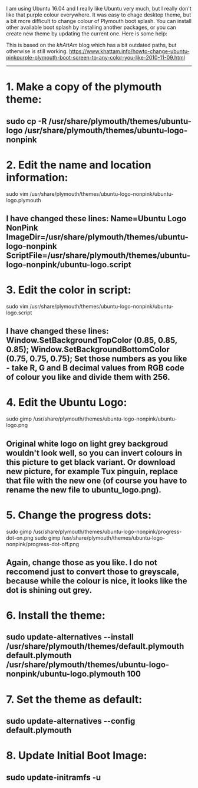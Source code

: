 I am using Ubuntu 16.04 and I really like Ubuntu very much, but I really don't like that purple colour everywhere. It was easy to chage desktop theme, but a bit more difficult to change colour of Plymouth boot splash. You can install other available boot splash by installing another packages, or you can create new theme by updating the current one. Here is some help:

This is based on the _khAttAm_ blog which has a bit outdated paths, but otherwise is still working.
https://www.khattam.info/howto-change-ubuntu-pinkpurple-plymouth-boot-screen-to-any-color-you-like-2010-11-09.html

-------------------------------------------------------------------------------
# 1. Make a copy of the plymouth theme:
sudo cp -R /usr/share/plymouth/themes/ubuntu-logo /usr/share/plymouth/themes/ubuntu-logo-nonpink
-------------------------------------------------------------------------------
# 2. Edit the name and location information:
sudo vim /usr/share/plymouth/themes/ubuntu-logo-nonpink/ubuntu-logo.plymouth

I have changed these lines:
Name=Ubuntu Logo NonPink
ImageDir=/usr/share/plymouth/themes/ubuntu-logo-nonpink
ScriptFile=/usr/share/plymouth/themes/ubuntu-logo-nonpink/ubuntu-logo.script
-------------------------------------------------------------------------------
# 3. Edit the color in script:
sudo vim /usr/share/plymouth/themes/ubuntu-logo-nonpink/ubuntu-logo.script

I have changed these lines:
Window.SetBackgroundTopColor (0.85, 0.85, 0.85);
Window.SetBackgroundBottomColor (0.75, 0.75, 0.75);
Set those numbers as you like - take R, G and B decimal values from RGB code of colour you like and divide them with 256.
-------------------------------------------------------------------------------
# 4. Edit the Ubuntu Logo:
sudo gimp /usr/share/plymouth/themes/ubuntu-logo-nonpink/ubuntu-logo.png

Original white logo on light grey backgroud wouldn't look well, so you can invert colours in this picture to get black variant. Or download new picture, for example Tux pinguin, replace that file with the new one (of course you have to rename the new file to ubuntu_logo.png).
-------------------------------------------------------------------------------
# 5. Change the progress dots:
sudo gimp /usr/share/plymouth/themes/ubuntu-logo-nonpink/progress-dot-on.png
sudo gimp /usr/share/plymouth/themes/ubuntu-logo-nonpink/progress-dot-off.png

Again, change those as you like. I do not reccomend just to convert those to greyscale, because while the colour is nice, it looks like the dot is shining out grey.
-------------------------------------------------------------------------------
# 6. Install the theme:
sudo update-alternatives --install /usr/share/plymouth/themes/default.plymouth default.plymouth /usr/share/plymouth/themes/ubuntu-logo-nonpink/ubuntu-logo.plymouth 100
-------------------------------------------------------------------------------
# 7. Set the theme as default:
sudo update-alternatives --config default.plymouth
-------------------------------------------------------------------------------
# 8. Update Initial Boot Image:
sudo update-initramfs -u
-------------------------------------------------------------------------------
